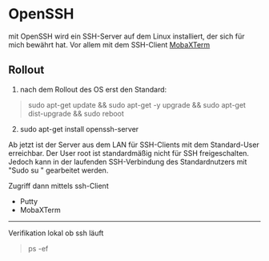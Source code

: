 # OpenSSH
mit OpenSSH wird ein SSH-Server auf dem Linux installiert, der sich für mich bewährt hat. Vor allem mit dem SSH-Client [MobaXTerm](https://www.google.com/search?client=firefox-b-d&q=mobaterm)

## Rollout
1. nach dem Rollout des OS erst den Standard:
 > sudo apt-get update && sudo apt-get -y upgrade && sudo apt-get dist-upgrade && sudo reboot

 2. sudo apt-get install openssh-server

Ab jetzt ist der Server aus dem LAN für SSH-Clients mit dem Standard-User erreichbar. Der User root ist standardmäßig nicht für SSH freigeschalten. Jedoch kann in der laufenden SSH-Verbindung des Standardnutzers mit "Sudo su " gearbeitet werden.


Zugriff dann mittels ssh-Client

- Putty
- MobaXTerm

---

Verifikation lokal ob ssh läuft
> ps -ef